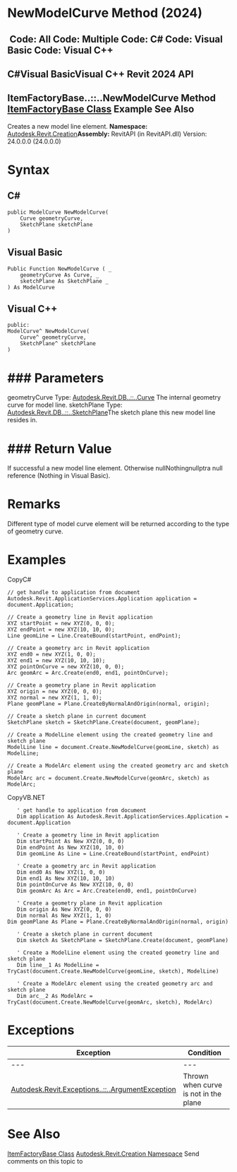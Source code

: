 # NewModelCurve Method (2024)

﻿
 Code: All Code: Multiple Code: C# Code: Visual Basic Code: Visual C++   
---  
C#Visual BasicVisual C++
Revit 2024 API  
---  
ItemFactoryBase..::..NewModelCurve Method   
[ItemFactoryBase Class](cba2c84a-22c0-e6e7-a99c-67656901853a.md "ItemFactoryBase Class") Example See Also  
---  
Creates a new model line element. 
**Namespace:** [Autodesk.Revit.Creation](ded320da-058a-4edd-0418-0582389559a7.md "Autodesk.Revit.Creation Namespace")**Assembly:** RevitAPI (in RevitAPI.dll) Version: 24.0.0.0 (24.0.0.0)
# Syntax
C#  
---  
```text
public ModelCurve NewModelCurve(
	Curve geometryCurve,
	SketchPlane sketchPlane
)
```
  
Visual Basic  
---  
```text
Public Function NewModelCurve ( _
	geometryCurve As Curve, _
	sketchPlane As SketchPlane _
) As ModelCurve
```
  
Visual C++  
---  
```text
public:
ModelCurve^ NewModelCurve(
	Curve^ geometryCurve, 
	SketchPlane^ sketchPlane
)
```
  
# ### Parameters
geometryCurve
    Type: [Autodesk.Revit.DB..::..Curve](400cc9b6-9ff7-de85-6fd8-c20002209d25.md "Curve Class") The internal geometry curve for model line. 
sketchPlane
    Type: [Autodesk.Revit.DB..::..SketchPlane](ba104029-d175-7e75-caef-667a4281f4af.md "SketchPlane Class")The sketch plane this new model line resides in.
# ### Return Value
If successful a new model line element. Otherwise nullNothingnullptra null reference (Nothing in Visual Basic). 
# Remarks
Different type of model curve element will be returned according to the type of geometry curve. 
# Examples
CopyC#
```text
// get handle to application from document
Autodesk.Revit.ApplicationServices.Application application = document.Application;

// Create a geometry line in Revit application
XYZ startPoint = new XYZ(0, 0, 0);
XYZ endPoint = new XYZ(10, 10, 0);
Line geomLine = Line.CreateBound(startPoint, endPoint);

// Create a geometry arc in Revit application
XYZ end0 = new XYZ(1, 0, 0);
XYZ end1 = new XYZ(10, 10, 10);
XYZ pointOnCurve = new XYZ(10, 0, 0);
Arc geomArc = Arc.Create(end0, end1, pointOnCurve);

// Create a geometry plane in Revit application
XYZ origin = new XYZ(0, 0, 0);
XYZ normal = new XYZ(1, 1, 0);
Plane geomPlane = Plane.CreateByNormalAndOrigin(normal, origin);

// Create a sketch plane in current document
SketchPlane sketch = SketchPlane.Create(document, geomPlane);

// Create a ModelLine element using the created geometry line and sketch plane
ModelLine line = document.Create.NewModelCurve(geomLine, sketch) as ModelLine;

// Create a ModelArc element using the created geometry arc and sketch plane
ModelArc arc = document.Create.NewModelCurve(geomArc, sketch) as ModelArc;
```

CopyVB.NET
```text
   ' get handle to application from document
   Dim application As Autodesk.Revit.ApplicationServices.Application = document.Application

   ' Create a geometry line in Revit application
   Dim startPoint As New XYZ(0, 0, 0)
   Dim endPoint As New XYZ(10, 10, 0)
   Dim geomLine As Line = Line.CreateBound(startPoint, endPoint)

   ' Create a geometry arc in Revit application
   Dim end0 As New XYZ(1, 0, 0)
   Dim end1 As New XYZ(10, 10, 10)
   Dim pointOnCurve As New XYZ(10, 0, 0)
   Dim geomArc As Arc = Arc.Create(end0, end1, pointOnCurve)

   ' Create a geometry plane in Revit application
   Dim origin As New XYZ(0, 0, 0)
   Dim normal As New XYZ(1, 1, 0)
Dim geomPlane As Plane = Plane.CreateByNormalAndOrigin(normal, origin)

   ' Create a sketch plane in current document
   Dim sketch As SketchPlane = SketchPlane.Create(document, geomPlane)

   ' Create a ModelLine element using the created geometry line and sketch plane
   Dim line__1 As ModelLine = TryCast(document.Create.NewModelCurve(geomLine, sketch), ModelLine)

   ' Create a ModelArc element using the created geometry arc and sketch plane
   Dim arc__2 As ModelArc = TryCast(document.Create.NewModelCurve(geomArc, sketch), ModelArc)
```

# Exceptions
| Exception | Condition |
| --- | --- |
| --- | --- |
| [Autodesk.Revit.Exceptions..::..ArgumentException](2e6e4206-97a8-dd4b-df5d-4269f4bb6088.md "ArgumentException Class") | Thrown when curve is not in the plane |

# See Also
[ItemFactoryBase Class](cba2c84a-22c0-e6e7-a99c-67656901853a.md "ItemFactoryBase Class")
[Autodesk.Revit.Creation Namespace](ded320da-058a-4edd-0418-0582389559a7.md "Autodesk.Revit.Creation Namespace")
Send comments on this topic to 